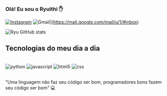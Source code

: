 ### Olá! Eu sou o Ryuithi ✋
[![Instagram](https://img.shields.io/badge/Instagram-E4405F?style=for-the-badge&logo=instagram&logoColor=white)](https://instagram.com/ryuithitakamori) ![Gmail](https://img.shields.io/badge/Gmail-D14836?style=for-the-badge&logo=gmail&logoColor=white)](https://mail.google.com/mail/u/1/#inbox) 

![Ryu GitHub stats](https://github-readme-stats.vercel.app/api?username=Ryuithi&show_icons=true&theme=dracula)

## Tecnologias do meu dia a dia

<div style="display: inline_block"><br/>
<img align="center" alt="python" src="https://img.shields.io/badge/Python-3776AB?style=for-the-badge&logo=python&logoColor=white" />
<img align="center" alt="javascript" src="https://img.shields.io/badge/JavaScript-323330?style=for-the-badge&logo=javascript&logoColor=F7DF1E" />
<img align="center" alt="html5" src="https://img.shields.io/badge/HTML5-E34F26?style=for-the-badge&logo=html5&logoColor=white" />
<img align="center" alt="css" src="https://img.shields.io/badge/CSS-239120?&style=for-the-badge&logo=css3&logoColor=white" />
</div><br/>

"Uma linguagem não faz seu código ser bom, programadores bons fazem seu código ser bom" 💻





